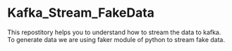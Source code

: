# Kafka_Stream_FakeData
This repostitory helps you to understand how to stream the data to kafka. To generate data we are using faker module of python to stream fake data.
